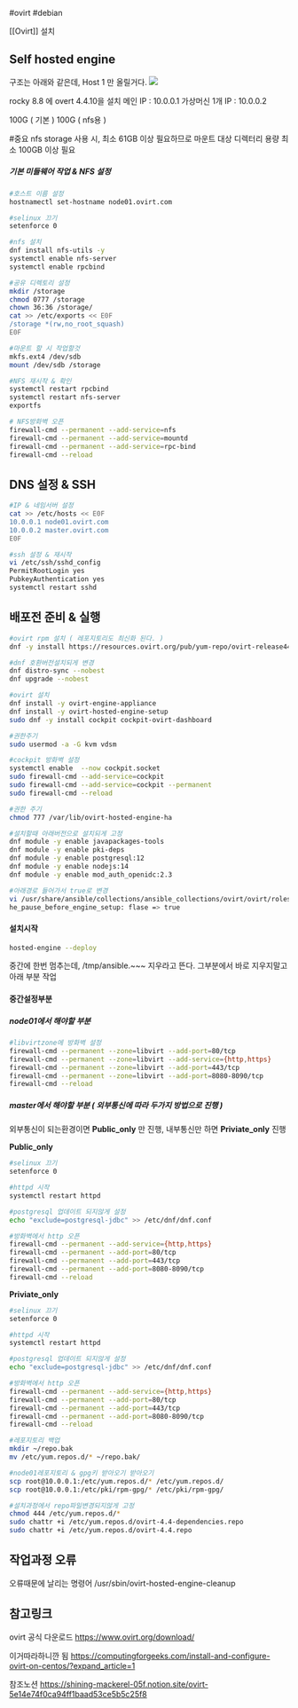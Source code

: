#ovirt #debian 

[[Ovirt]] 설치 
## Self hosted engine

구조는 아래와 같은데, Host 1 만 올릴거다. 
![](https://i.imgur.com/0oqRBts.png)

rocky 8.8 에 overt 4.4.10을 설치
메인 IP : 10.0.0.1
가상머신 1개 IP : 10.0.0.2

100G ( 기본 )
100G ( nfs용 )

#중요 nfs storage 사용 시, 최소 61GB 이상 필요하므로 마운트 대상 디렉터리 용량 최소 100GB 이상 필요


##### 기본 미들웨어 작업 & NFS 설정
```bash
#호스트 이름 설정
hostnamectl set-hostname node01.ovirt.com

#selinux 끄기
setenforce 0

#nfs 설치
dnf install nfs-utils -y
systemctl enable nfs-server 
systemctl enable rpcbind

#공유 디렉토리 설정
mkdir /storage
chmod 0777 /storage
chown 36:36 /storage/
cat >> /etc/exports << E0F
/storage *(rw,no_root_squash)
E0F

#마운트 할 시 작업할것
mkfs.ext4 /dev/sdb
mount /dev/sdb /storage

#NFS 재시작 & 확인
systemctl restart rpcbind
systemctl restart nfs-server
exportfs

# NFS방화벽 오픈
﻿firewall-cmd --permanent --add-service=nfs
firewall-cmd --permanent --add-service=mountd
firewall-cmd --permanent --add-service=rpc-bind
firewall-cmd --reload
```


## DNS 설정 & SSH

```bash
#IP & 네임서버 설정
cat >> /etc/hosts << E0F
10.0.0.1 node01.ovirt.com
10.0.0.2 master.ovirt.com
E0F

#ssh 설정 & 재시작
vi /etc/ssh/sshd_config
PermitRootLogin yes
PubkeyAuthentication yes
systemctl restart sshd
```

## 배포전 준비 & 실행
```bash
#ovirt rpm 설치 ( 레포지토리도 최신화 된다. )
dnf -y install https://resources.ovirt.org/pub/yum-repo/ovirt-release44.rpm

#dnf 호환버전설치되게 변경
dnf distro-sync --nobest
dnf upgrade --nobest

#ovirt 설치
dnf install -y ovirt-engine-appliance
dnf install -y ovirt-hosted-engine-setup
sudo dnf -y install cockpit cockpit-ovirt-dashboard  

#권한주기
sudo usermod -a -G kvm vdsm

#cockpit 방화벽 설정
systemctl enable  --now cockpit.socket
sudo firewall-cmd --add-service=cockpit
sudo firewall-cmd --add-service=cockpit --permanent
sudo firewall-cmd --reload

#권한 주기
chmod 777 /var/lib/ovirt-hosted-engine-ha

#설치할때 아래버전으로 설치되게 고정
dnf module -y enable javapackages-tools
dnf module -y enable pki-deps
dnf module -y enable postgresql:12
dnf module -y enable nodejs:14
dnf module -y enable mod_auth_openidc:2.3

#아래경로 들어가서 true로 변경
vi /usr/share/ansible/collections/ansible_collections/ovirt/ovirt/roles/hosted_engine_setup/defaults/main.yml
he_pause_before_engine_setup: flase => true


```

#### 설치시작
```bash
hosted-engine --deploy
```


중간에 한번 멈추는데, /tmp/ansible.~~~ 지우라고 뜬다. 그부분에서 바로 지우지말고 아래 부분 작업
#### 중간설정부분
##### node01에서 해야할 부분
```bash
#libvirtzone에 방화벽 설정
firewall-cmd --permanent --zone=libvirt --add-port=80/tcp
firewall-cmd --permanent --zone=libvirt --add-service={http,https}
firewall-cmd --permanent --zone=libvirt --add-port=443/tcp 
firewall-cmd --permanent --zone=libvirt --add-port=8080-8090/tcp  
firewall-cmd --reload
```
##### master에서 해야할 부분 ( 외부통신에 따라 두가지 방법으로 진행 )
외부통신이 되는환경이면 **Public_only**  만 진행, 내부통신만 하면 **Priviate_only** 진행

**Public_only**
``` bash
#selinux 끄기
setenforce 0

#httpd 시작
systemctl restart httpd

#postgresql 업데이트 되지않게 설정
echo "exclude=postgresql-jdbc" >> /etc/dnf/dnf.conf

#방화벽에서 http 오픈
firewall-cmd --permanent --add-service={http,https}
firewall-cmd --permanent --add-port=80/tcp 
firewall-cmd --permanent --add-port=443/tcp 
firewall-cmd --permanent --add-port=8080-8090/tcp  
firewall-cmd --reload
```

**Priviate_only**
```bash
#selinux 끄기
setenforce 0

#httpd 시작
systemctl restart httpd

#postgresql 업데이트 되지않게 설정
echo "exclude=postgresql-jdbc" >> /etc/dnf/dnf.conf

#방화벽에서 http 오픈
firewall-cmd --permanent --add-service={http,https}
firewall-cmd --permanent --add-port=80/tcp 
firewall-cmd --permanent --add-port=443/tcp 
firewall-cmd --permanent --add-port=8080-8090/tcp  
firewall-cmd --reload

#레포지토리 백업
mkdir ~/repo.bak
mv /etc/yum.repos.d/* ~/repo.bak/

#node01레포지토리 & gpg키 받아오기 받아오기
scp root@10.0.0.1:/etc/yum.repos.d/* /etc/yum.repos.d/
scp root@10.0.0.1:/etc/pki/rpm-gpg/* /etc/pki/rpm-gpg/

#설치과정에서 repo파일변경되지않게 고정
chmod 444 /etc/yum.repos.d/*
sudo chattr +i /etc/yum.repos.d/ovirt-4.4-dependencies.repo
sudo chattr +i /etc/yum.repos.d/ovirt-4.4.repo
```

## 작업과정 오류 

오류때문에 날리는 명령어
/usr/sbin/ovirt-hosted-engine-cleanup
## 참고링크
ovirt 공식 다운로드
https://www.ovirt.org/download/

이거따라하니깐 됨
https://computingforgeeks.com/install-and-configure-ovirt-on-centos/?expand_article=1

참조노션
https://shining-mackerel-05f.notion.site/ovirt-5e14e74f0ca94ff1baad53ce5b5c25f8